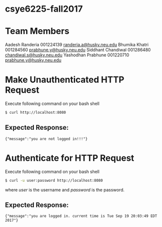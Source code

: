 # csye6225-fall2017

# Team Members

Aadesh Randeria     001224139   randeria.a@husky.neu.edu
Bhumika Khatri      001284560   prabhune.y@husky.neu.edu
Siddhant Chandiwal  001286480   chandiwal.s@husky.neu.edu
Yashodhan Prabhune  001220710   prabhune.y@husky.neu.edu

# Make Unauthenticated HTTP Request

Execute following command on your bash shell
``` bash
$ curl http://localhost:8080
```

## Expected Response:
```
{"message":"you are not logged in!!!"}
```

# Authenticate for HTTP Request

Execute following command on your bash shell
``` bash
$ curl -u user:password http://localhost:8080
```

where *user* is the username and *password* is the password.

## Expected Response:
 ```
 {"message":"you are logged in. current time is Tue Sep 19 20:03:49 EDT 2017"}
 ```

